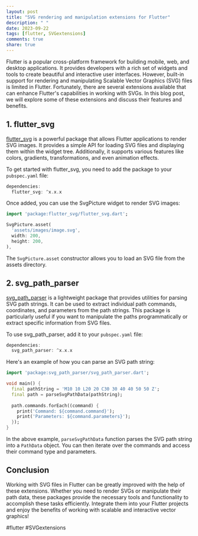 ```yaml
---
layout: post
title: "SVG rendering and manipulation extensions for Flutter"
description: " "
date: 2023-09-22
tags: [flutter, SVGextensions]
comments: true
share: true
---
```


Flutter is a popular cross-platform framework for building mobile, web, and desktop applications. It provides developers with a rich set of widgets and tools to create beautiful and interactive user interfaces. However, built-in support for rendering and manipulating Scalable Vector Graphics (SVG) files is limited in Flutter. Fortunately, there are several extensions available that can enhance Flutter's capabilities in working with SVGs. In this blog post, we will explore some of these extensions and discuss their features and benefits.

## 1. flutter_svg

[flutter_svg](https://pub.dev/packages/flutter_svg) is a powerful package that allows Flutter applications to render SVG images. It provides a simple API for loading SVG files and displaying them within the widget tree. Additionally, it supports various features like colors, gradients, transformations, and even animation effects.

To get started with flutter_svg, you need to add the package to your `pubspec.yaml` file:

```dart
dependencies:
  flutter_svg: ^x.x.x
```

Once added, you can use the SvgPicture widget to render SVG images:

```dart
import 'package:flutter_svg/flutter_svg.dart';

SvgPicture.asset(
  'assets/images/image.svg',
  width: 200,
  height: 200,
),
```

The `SvgPicture.asset` constructor allows you to load an SVG file from the assets directory.

## 2. svg_path_parser

[svg_path_parser](https://pub.dev/packages/svg_path_parser) is a lightweight package that provides utilities for parsing SVG path strings. It can be used to extract individual path commands, coordinates, and parameters from the path strings. This package is particularly useful if you want to manipulate the paths programmatically or extract specific information from SVG files.

To use svg_path_parser, add it to your `pubspec.yaml` file:

```dart
dependencies:
  svg_path_parser: ^x.x.x
```

Here's an example of how you can parse an SVG path string:

```dart
import 'package:svg_path_parser/svg_path_parser.dart';

void main() {
  final pathString = 'M10 10 L20 20 C30 30 40 40 50 50 Z';
  final path = parseSvgPathData(pathString);
  
  path.commands.forEach((command) {
    print('Command: ${command.command}');
    print('Parameters: ${command.parameters}');
  });
}
```

In the above example, `parseSvgPathData` function parses the SVG path string into a `PathData` object. You can then iterate over the commands and access their command type and parameters.

## Conclusion

Working with SVG files in Flutter can be greatly improved with the help of these extensions. Whether you need to render SVGs or manipulate their path data, these packages provide the necessary tools and functionality to accomplish these tasks efficiently. Integrate them into your Flutter projects and enjoy the benefits of working with scalable and interactive vector graphics!

\#flutter #SVGextensions